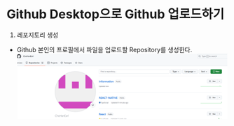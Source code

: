 # Github Desktop으로 Github 업로드하기
1. 레포지토리 생성
- Github 본인의 프로필에서 파일을 업로드할 Repository를 생성한다.
![RepoMain](img/image.png)
